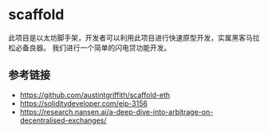 # scaffold

  此项目是以太坊脚手架，开发者可以利用此项目进行快速原型开发，实属黑客马拉松必备良器。
  我们进行一个简单的闪电贷功能开发。

## 参考链接

- <https://github.com/austintgriffith/scaffold-eth>
- <https://soliditydeveloper.com/eip-3156>
- <https://research.nansen.ai/a-deep-dive-into-arbitrage-on-decentralised-exchanges/>
